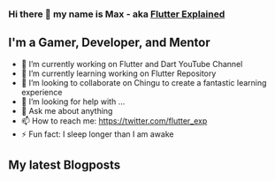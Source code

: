 ### Hi there 👋 my name is Max - aka [Flutter Explained](https://flutter-explained.dev)

## I'm a Gamer, Developer, and Mentor
- 🔭 I’m currently working on Flutter and Dart YouTube Channel
- 🌱 I’m currently learning working on Flutter Repository
- 👯 I’m looking to collaborate on Chingu to create a fantastic learning experience
- 🤔 I’m looking for help with ...
- 💬 Ask me about anything
- 📫 How to reach me: https://twitter.com/flutter_exp
- ⚡ Fun fact: I sleep longer than I am awake

## My latest Blogposts
<!-- BLOG-POST-LIST:START -->
<!-- BLOG-POST-LIST:END -->
